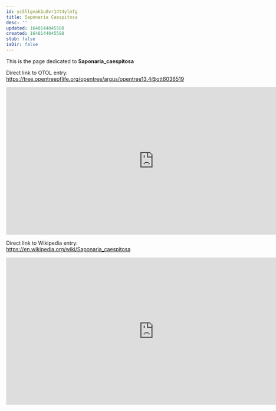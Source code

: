 ```yaml
---
id: yc5llgvak1u0vr14t4ylmfg
title: Saponaria Caespitosa
desc: ''
updated: 1648144045588
created: 1648144045588
stub: false
isDir: false
---
```

This is the page dedicated to **Saponaria_caespitosa**


Direct link to OTOL entry: https://tree.opentreeoflife.org/opentree/argus/opentree13.4@ott6036519



<html>
    <body>
    <iframe src="https://tree.opentreeoflife.org/opentree/argus/opentree13.4@ott6036519"
    width="800" height="400" frameborder="0" allowfullscreen> </iframe>
    </body>
</html>
    


Direct link to Wikipedia entry: https://en.wikipedia.org/wiki/Saponaria_caespitosa



<html>
    <body>
    <iframe src="https://en.wikipedia.org/wiki/Saponaria_caespitosa"
    width="800" height="400" frameborder="0" allowfullscreen> </iframe>
    </body>
</html>
    
